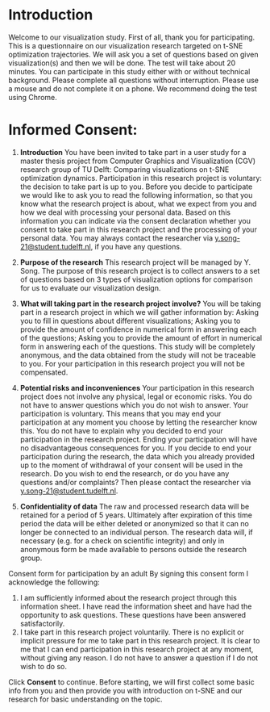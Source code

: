 # Introduction

Welcome to our visualization study. First of all, thank you for participating. 
This is a questionnaire on our visualization research targeted on t-SNE optimization trajectories.
We will ask you a set of questions based on given visualization(s) and then we will be done. The test will take about 20 minutes.
You can participate in this study either with or without technical background.
Please complete all questions without interruption. 
Please use a mouse and do not complete it on a phone.
We recommend doing the test using Chrome.

# Informed Consent:
1. **Introduction**
   You have been invited to take part in a user study for a master thesis project from Computer Graphics and Visualization (CGV) research group of TU Delft: Comparing visualizations on t-SNE optimization dynamics.
   Participation in this research project is voluntary: the decision to take part is up to you. Before you decide to participate we would like to ask you to read the following information, so that you know what the research project is about, what we expect from you and how we deal with processing your personal data. Based on this information you can indicate via the consent declaration whether you consent to take part in this research project and the processing of your personal data.
   You may always contact the researcher via y.song-21@student.tudelft.nl, if you have any questions.

2. **Purpose of the research**
   This research project will be managed by Y. Song. The purpose of this research project is to collect answers to a set of questions based on 3 types of visualization options for comparison for us to evaluate our visualization design.

3. **What will taking part in the research project involve?**
   You will be taking part in a research project in which we will gather information by:
   Asking you to fill in questions about different visualizations;
   Asking you to provide the amount of confidence in numerical form in answering each of the questions;
   Asking you to provide the amount of effort in numerical form in answering each of the questions.
   This study will be completely anonymous, and the data obtained from the study will not be traceable to you. For your participation in this research project you will not be compensated.

4. **Potential risks and inconveniences**
   Your participation in this research project does not involve any physical, legal or economic risks. You do not have to answer questions which you do not wish to answer. Your participation is voluntary. This means that you may end your participation at any moment you choose by letting the researcher know this. You do not have to explain why you decided to end your participation in the research project. Ending your participation will have no disadvantageous consequences for you.
   If you decide to end your participation during the research, the data which you already provided up to the moment of withdrawal of your consent will be used in the research. Do you wish to end the research, or do you have any questions and/or complaints? Then please contact the researcher via y.song-21@student.tudelft.nl.

5. **Confidentiality of data**
   The raw and processed research data will be retained for a period of 5 years. Ultimately after expiration of this time period the data will be either deleted or anonymized so that it can no longer be connected to an individual person. The research data will, if necessary (e.g. for a check on scientific integrity) and only in anonymous form be made available to persons outside the research group.

Consent form for participation by an adult
By signing this consent form I acknowledge the following:
1. I am sufficiently informed about the research project through this information sheet. I have read the information sheet and have had the opportunity to ask questions. These questions have been answered satisfactorily.
2. I take part in this research project voluntarily. There is no explicit or implicit pressure for me to take part in this research project. It is clear to me that I can end participation in this research project at any moment, without giving any reason. I do not have to answer a question if I do not wish to do so.
   
Click **Consent** to continue. Before starting, we will first collect some basic info from you and then provide you with introduction on t-SNE and our research for basic understanding on the topic. 